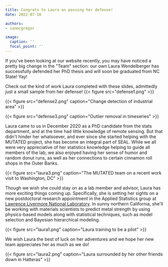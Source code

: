 ```yaml
---
title: Congrats to Laura on passing her defense!
date: 2022-07-18

authors:
- ianmcgregor

image:
  caption: ''
  focal_point: ''
---
```


If you've been looking at our website recently, you may have noticed a pretty big change in the "Team" section: our own Laura Wendelberger has successfully defended her PhD thesis and will soon be graduated from NC State! Yay!

Check out the kind of work Laura completed with these slides, admittedly just a small sample from her defense!
{{< figure src="defense1.png" >}}

{{< figure src="defense2.png" caption="Change detection of industrial area" >}}

{{< figure src="defense3.png" caption="Outlier removal in timeseries" >}}

Laura came to us in December 2020 as a PhD candidate from the stats department, and at the time had little knowledge of remote sensing. But that didn't hinder her whatsoever, and ever since she started helping with the MUTATED project, she has become an integral part of SEAL. While we all were very appreciative of her statistics knowledge helping to guide all members of the lab, we also enjoyed having her sense of humor and random donut runs, as well as her connections to certain cinnamon roll shops in the Outer Banks. 

{{< figure src="laura3.png" caption="The MUTATED team on a recent work visit to Washington, DC" >}}

Though we wish she could stay on as a lab member and advisor, Laura has more exciting things coming up. Specifically, she is setting her sights on a new postdoctoral research appointment in the Applied Statistics group at [Lawrence Livermore National Laboratory](https://www.llnl.gov/). In sunny northern California, she'll be working with materials scientists to predict metal strength by using physics-based models along with statistical techniques, such as model selection and Bayesian hierarchical modeling.

{{< figure src="laura1.png" caption="Laura training to be a pilot" >}}

We wish Laura the best of luck on her adventures and we hope her new team appreciates her as much as we do!

{{< figure src="laura2.png" caption="Laura surrounded by her other friends down in Hatteras" >}}
